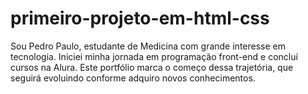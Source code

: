 # primeiro-projeto-em-html-css
Sou Pedro Paulo, estudante de Medicina com grande interesse em tecnologia. Iniciei minha jornada em programação front-end e concluí cursos na Alura. Este portfólio marca o começo dessa trajetória, que seguirá evoluindo conforme adquiro novos conhecimentos.
